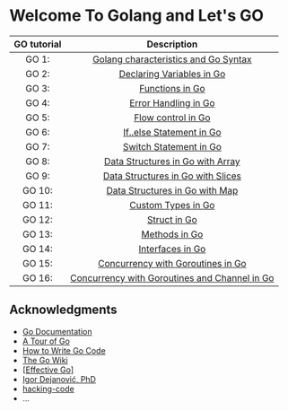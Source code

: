 # Welcome To Golang and Let's GO

| **GO tutorial** |                                                                                    **Description**                                                                                    |
|:---------------:|:-------------------------------------------------------------------------------------------------------------------------------------------------------------------------------------:|
|      GO 1:      |        [Golang characteristics and Go Syntax](https://talks.godoc.org/github.com/MilovanTomasevic/Welcome-To-Golang-and-Let-s-GO/1-golang-characteristics-and-go-syntax.slide)        |
|      GO 2:      |                   [Declaring Variables in Go](https://talks.godoc.org/github.com/MilovanTomasevic/Welcome-To-Golang-and-Let-s-GO/2-declaring-variables-in-go.slide)                   |
|      GO 3:      |                             [Functions in Go](https://talks.godoc.org/github.com/MilovanTomasevic/Welcome-To-Golang-and-Let-s-GO/3-functions-in-go.slide)                             |
|      GO 4:      |                        [Error Handling in Go](https://talks.godoc.org/github.com/MilovanTomasevic/Welcome-To-Golang-and-Let-s-GO/4-error-handling-in-go.slide)                        |
|      GO 5:      |                          [Flow control in Go](https://talks.godoc.org/github.com/MilovanTomasevic/Welcome-To-Golang-and-Let-s-GO/5-flow-control-in-go.slide)                          |
|      GO 6:      |                     [If..else Statement in Go](https://talks.godoc.org/github.com/MilovanTomasevic/Welcome-To-Golang-and-Let-s-GO/6-if-else-statement-in-go.slide)                    |
|      GO 7:      |                      [Switch Statement in Go](https://talks.godoc.org/github.com/MilovanTomasevic/Welcome-To-Golang-and-Let-s-GO/7-switch-statement-in-go.slide)                      |
|      GO 8:      |             [Data Structures in Go with Array](https://talks.godoc.org/github.com/MilovanTomasevic/Welcome-To-Golang-and-Let-s-GO/8-data-structure-in-go-with-array.slide)            |
|      GO 9:      |            [Data Structures in Go with Slices](https://talks.godoc.org/github.com/MilovanTomasevic/Welcome-To-Golang-and-Let-s-GO/9-data-structure-in-go-with-slices.slide)           |
|      GO 10:     |              [Data Structures in Go with Map](https://talks.godoc.org/github.com/MilovanTomasevic/Welcome-To-Golang-and-Let-s-GO/10-data-structure-in-go-with-map.slide)              |
|      GO 11:     |                          [Custom Types in Go](https://talks.godoc.org/github.com/MilovanTomasevic/Welcome-To-Golang-and-Let-s-GO/11-custom-types-in-go.slide)                         |
|      GO 12:     |                                [Struct in Go](https://talks.godoc.org/github.com/MilovanTomasevic/Welcome-To-Golang-and-Let-s-GO/12-struct-in-go.slide)                               |
|      GO 13:     |                               [Methods in Go](https://talks.godoc.org/github.com/MilovanTomasevic/Welcome-To-Golang-and-Let-s-GO/13-methods-in-go.slide)                              |
|      GO 14:     |                            [Interfaces in Go](https://talks.godoc.org/github.com/MilovanTomasevic/Welcome-To-Golang-and-Let-s-GO/14-interfaces-in-go.slide)                           |
|      GO 15:     |           [Concurrency with Goroutines in Go](https://talks.godoc.org/github.com/MilovanTomasevic/Welcome-To-Golang-and-Let-s-GO/15-concurrency-with-goroutines-in-go.slide)          |
|      GO 16:     | [Concurrency with Goroutines and Channel in Go](https://talks.godoc.org/github.com/MilovanTomasevic/Welcome-To-Golang-and-Let-s-GO/16-concurrency-with-goroutine-channel-in-go.slide) |


## Acknowledgments

- [Go Documentation](https://golang.org/doc/)
- [A Tour of Go](https://tour.golang.org/)
- [How to Write Go Code](https://golang.org/doc/code.html)
- [The Go Wiki](https://github.com/golang/go/wiki)
- [[Effective Go]](https://golang.org/doc/effective_go.html)
- [Igor Dejanović, PhD](http://igordejanovic.net/)
- [hacking-code](https://github.com/hacking-code)
- ...



